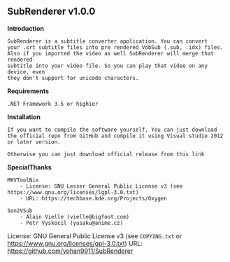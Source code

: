 SubRenderer v1.0.0
------------------

**Introduction**
	
	SubRenderer is a subtitle converter application. You can convert 
	your .srt subtitle files into pre rendered VobSub (.sub, .idx) files.
	Also if you imported the video as well SubRenderer will merge that rendered
	subtitle into your video file. So you can play that video on any device, even
	they don't support for unicode characters.

**Requirements**

	.NET Framework 3.5 or highier

**Installation**

	If you want to compile the software yourself, You can just download
	the official repo from GitHub and compile it using Visual studio 2012
	or later version.

	Otherwise you can just download official release from this link

**SpecialThanks**

	MKVToolNix
		- License: GNU Lesser General Public License v3 (see https://www.gnu.org/licenses/lgpl-3.0.txt)
		- URL: https://techbase.kde.org/Projects/Oxygen

	Son2VSub
		- Alain Vielle (vielle@bigfoot.com)
		- Petr Vyskocil (yusaku@anime.cz)

License: GNU General Public License v3 (see `COPYING.txt` or https://www.gnu.org/licenses/gpl-3.0.txt)
URL: https://github.com/yohan9911/SubRenderer
